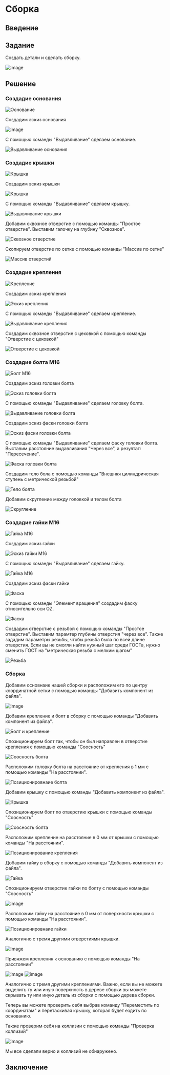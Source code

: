 # Сборка

## Введение

## Задание

Создать детали и сделать сборку.

![image](https://github.com/NotACat1/COMPASS-3D-courses/assets/113008873/d63cdcfb-beb3-4684-bbd4-059167ccbe05)

## Решение

### Создадие основания

![Основание](https://github.com/NotACat1/COMPASS-3D-courses/assets/113008873/9795ff55-69be-4250-ad7b-6b51da2e9de8)

Создадим эскиз основания

![image](https://github.com/NotACat1/COMPASS-3D-courses/assets/113008873/403b755f-5d96-4bb5-bc1b-224a5e82ae40)

С помощью команды "Выдавливание" сделаем основание.

![Выдавливание основания](https://github.com/NotACat1/COMPASS-3D-courses/assets/113008873/0c08b3a0-7648-480a-a4cc-56eed045a734)

### Создадие крышки

![Крышка](https://github.com/NotACat1/COMPASS-3D-courses/assets/113008873/f6267e5f-4830-452c-8154-969845d25f8d)

Создадим эскиз крышки

![Крышка](https://github.com/NotACat1/COMPASS-3D-courses/assets/113008873/e5c4f15b-f056-42fc-aef4-3a635700c580)

С помощью команды "Выдавливание" сделаем крышку.

![Выдавливание крышки](https://github.com/NotACat1/COMPASS-3D-courses/assets/113008873/6b155a71-0c2a-4265-9121-53efdf2ca1e4)

Добавим сквозное отверстие с помощью команды "Простое отверстие". Выставим галочку на глубину "Сквозное".

![Сквозное отверстие](https://github.com/NotACat1/COMPASS-3D-courses/assets/113008873/2d75ad62-361a-4ce8-b09b-1495c761ee15)

Скопируем отверстие по сетке с помощью команды "Массив по сетке"

![Массив отверстий](https://github.com/NotACat1/COMPASS-3D-courses/assets/113008873/62f461f6-8212-4080-abfd-8ac3af171ec5)

### Создадие крепления

![Крепление](https://github.com/NotACat1/COMPASS-3D-courses/assets/113008873/a1c4c59b-f426-41b2-835a-31a4d3fc8824)

Создадим эскиз крепления

![Эскиз крепления](https://github.com/NotACat1/COMPASS-3D-courses/assets/113008873/36501757-a55d-423a-81f7-c1e18cd9f1b7)

С помощью команды "Выдавливание" сделаем крепление.

![Выдавливание крепления](https://github.com/NotACat1/COMPASS-3D-courses/assets/113008873/817d2447-76cd-4f68-8d8a-9ed4c7e57bc0)

Создадим сквозное отверстие с цековкой с помощью команды "Отверстие с цековкой"

![Отверстие с цековкой](https://github.com/NotACat1/COMPASS-3D-courses/assets/113008873/ddfd07e3-5c44-4f39-8e65-45a3c16caa19)

### Создадие болта М16

![Болт М16](https://github.com/NotACat1/COMPASS-3D-courses/assets/113008873/3b220ae1-8845-403b-90cf-08335777b01b)

Создадим эскиз головки болта

![Эскиз головки болта](https://github.com/NotACat1/COMPASS-3D-courses/assets/113008873/87b4fd36-0a8e-493c-bd33-92c3cc321eed)

С помощью команды "Выдавливание" сделаем головку болта.

![Выдавливание головки болта](https://github.com/NotACat1/COMPASS-3D-courses/assets/113008873/25642116-822f-4a19-8f3f-0da5e0a8bd93)

Создадим эскиз фаски головки болта

![Эскиз фаски головки болта](https://github.com/NotACat1/COMPASS-3D-courses/assets/113008873/ba03e1ae-c885-43fd-a87f-cef6a38ea014)

С помощью команды "Выдавливание" сделаем фаску головки болта. Выставим расстояние выдавливания "Через все", а резултат: "Пересечение".

![Фаска головки болта](https://github.com/NotACat1/COMPASS-3D-courses/assets/113008873/a34b3d70-364c-4425-b8b4-fb7786bc1cb1)

Создадим тело бола с помощью команды "Внешняя цилиндрическая ступень с метрической резьбой" 

![Тело болта](https://github.com/NotACat1/COMPASS-3D-courses/assets/113008873/d0d04327-5416-4779-b020-3295777cdb18)

Добавим скругление между головкой и телом болта

![Скругление](https://github.com/NotACat1/COMPASS-3D-courses/assets/113008873/525923f0-4c18-49ef-8ec7-2428321f5b82)

### Создадие гайки М16

![Гайка М16](https://github.com/NotACat1/COMPASS-3D-courses/assets/113008873/6ec607cf-1090-4986-b4cb-abf4e13ab20d)

Создадим эскиз гайки

![Эскиз гайки М16](https://github.com/NotACat1/COMPASS-3D-courses/assets/113008873/87822ac6-0126-4828-af28-bd0b354be6ac)

С помощью команды "Выдавливание" сделаем гайку.

![Гайка М16](https://github.com/NotACat1/COMPASS-3D-courses/assets/113008873/f98fdcc3-fc19-4e79-b03d-0b09b4a1aab3)

Создадим эскиз фаски гайки

![Фаска](https://github.com/NotACat1/COMPASS-3D-courses/assets/113008873/07cd8fb8-bcde-43ee-8b4b-9e9765027937)

С помощью команды "Элемент вращения" создадим фаску относительно оси OZ.

![Фаска](https://github.com/NotACat1/COMPASS-3D-courses/assets/113008873/935d0880-7464-44c5-84a1-f5d92ee7fb47)

Создадим отверстие с резьбой с помощью команды "Простое отверстие". Выставим парамтер глубины отверстия "через все". Также зададим параметры резьбы, чтобы резьба была по всей длине отверстия. Если вы не смогли найти нужный шаг среди ГОСТа, нужно сменить ГОСТ на "метрическая резьба с мелким шагом"

![Резьба](https://github.com/NotACat1/COMPASS-3D-courses/assets/113008873/a4b26d81-4084-4e2e-8de6-3df8a4927171)

### Сборка

Добавим основнаие нашей сборки и расположим его по центру координатной сетки с помощью команды "Добавить компонент из файла".

![image](https://github.com/NotACat1/COMPASS-3D-courses/assets/113008873/c20c98d3-b170-4c25-bd1c-7a5016bc5e86)

Добавим крепление и болт в сборку с помощью команды "Добавить компонент из файла".

![Болт и крепление](https://github.com/NotACat1/COMPASS-3D-courses/assets/113008873/618742c6-1834-4a78-b2a8-6b83cfdae878)

Спозиционируем болт так, чтобы он был направлен в отверстие крепления с помощью команды "Соосность"

![Соосность болта](https://github.com/NotACat1/COMPASS-3D-courses/assets/113008873/45706cb5-59b5-41a8-a970-09c71fff1585)

Расположим головку болта на расстояние от крепления в 1 мм с помощью команды "На расстоянии".

![Позиционировнаие болта](https://github.com/NotACat1/COMPASS-3D-courses/assets/113008873/187cdcbe-37be-427a-9bca-b50302de9954)

Добавим крышку с помощью команды "Добавить компонент из файла".

![Крышка](https://github.com/NotACat1/COMPASS-3D-courses/assets/113008873/27ca8f47-bbf0-45a6-8fca-a42f75af44d8)

Спозиционируем болт по отверстию крышки с помощью команды "Соосность"

![Соосность болта](https://github.com/NotACat1/COMPASS-3D-courses/assets/113008873/4e9d2173-3fc1-46f6-8481-48fac592cf59)

Расположим крепление на расстояние в 0 мм от крышки с помощью команды "На расстоянии".

![Позиционирование крепления](https://github.com/NotACat1/COMPASS-3D-courses/assets/113008873/66871474-2db8-4299-9887-6972e2a48b64)

Добавим гайку в сборку с помощью команды "Добавить компонент из файла".

![Гайка](https://github.com/NotACat1/COMPASS-3D-courses/assets/113008873/6e74af06-39a5-4553-9cc2-2b23db138dd3)

Спозиционируем отверстие гайки по болту с помощью команды "Соосность"

![image](https://github.com/NotACat1/COMPASS-3D-courses/assets/113008873/690642d6-51f9-4193-b7e7-adf3b49630f4)

Расположим гайку на расстояние в 0 мм от поверхности крышки с помощью команды "На расстоянии".

![Позиционировнаие гайки](https://github.com/NotACat1/COMPASS-3D-courses/assets/113008873/2fead810-ce3a-4e15-b631-420d06f26831)

Аналогично с тремя другими отверстиями крышки.

![image](https://github.com/NotACat1/COMPASS-3D-courses/assets/113008873/52d3888c-ec93-4596-824e-2c9617232532)

Привяжем крепления к основанию с помощью команды "На расстоянии"

![image](https://github.com/NotACat1/COMPASS-3D-courses/assets/113008873/6a581091-1e1f-475e-8d39-9ae0ee66a442)
![image](https://github.com/NotACat1/COMPASS-3D-courses/assets/113008873/dd47212c-e6d3-4b3a-af0a-2b45f11f3179)

Аналогично с тремя другими креплениями. Важно, если вы не можете выделить ту или иную поверхность в дереве сборки вы можете скрывать ту или иную деталь из сборки с помощью дерева сборки. 

Теперь вы можете проверить себя выбрав команду "Переместить по координатам" и перетаскивая крышку, которая будет ездить по основанию.

Также проверим себя на коллизии с помощью команды "Проверка коллизий"

![image](https://github.com/NotACat1/COMPASS-3D-courses/assets/113008873/43462ecd-4c6c-4f83-bf7e-3ad39ca3393c)

Мы все сделали верно и коллизий не обнаружено.

## Заключение





